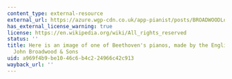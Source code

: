 ```yaml
---
content_type: external-resource
external_url: https://azure.wgp-cdn.co.uk/app-pianist/posts/BROADWOODLondon1817replicaBeethovensPiano.jpg
has_external_license_warning: true
license: https://en.wikipedia.org/wiki/All_rights_reserved
status: ''
title: Here is an image of one of Beethoven's pianos, made by the English piano manufacturer
  John Broadwood & Sons
uid: a969f4b9-be10-46c6-b4c2-24966c42c913
wayback_url: ''
---
```


